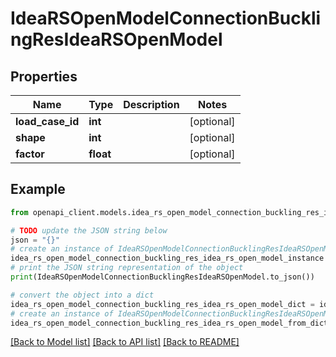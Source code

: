 # IdeaRSOpenModelConnectionBucklingResIdeaRSOpenModel


## Properties

Name | Type | Description | Notes
------------ | ------------- | ------------- | -------------
**load_case_id** | **int** |  | [optional] 
**shape** | **int** |  | [optional] 
**factor** | **float** |  | [optional] 

## Example

```python
from openapi_client.models.idea_rs_open_model_connection_buckling_res_idea_rs_open_model import IdeaRSOpenModelConnectionBucklingResIdeaRSOpenModel

# TODO update the JSON string below
json = "{}"
# create an instance of IdeaRSOpenModelConnectionBucklingResIdeaRSOpenModel from a JSON string
idea_rs_open_model_connection_buckling_res_idea_rs_open_model_instance = IdeaRSOpenModelConnectionBucklingResIdeaRSOpenModel.from_json(json)
# print the JSON string representation of the object
print(IdeaRSOpenModelConnectionBucklingResIdeaRSOpenModel.to_json())

# convert the object into a dict
idea_rs_open_model_connection_buckling_res_idea_rs_open_model_dict = idea_rs_open_model_connection_buckling_res_idea_rs_open_model_instance.to_dict()
# create an instance of IdeaRSOpenModelConnectionBucklingResIdeaRSOpenModel from a dict
idea_rs_open_model_connection_buckling_res_idea_rs_open_model_from_dict = IdeaRSOpenModelConnectionBucklingResIdeaRSOpenModel.from_dict(idea_rs_open_model_connection_buckling_res_idea_rs_open_model_dict)
```
[[Back to Model list]](../README.md#documentation-for-models) [[Back to API list]](../README.md#documentation-for-api-endpoints) [[Back to README]](../README.md)


